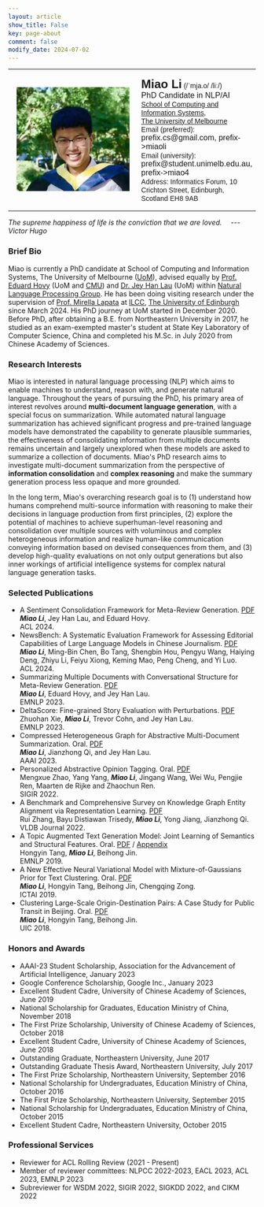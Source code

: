 ```yaml
---
layout: article
show_title: False
key: page-about
comment: false
modify_date: 2024-07-02
---
```


<table>
<tr>
<td width="260" align="center">
    <div style="float:center">
      <img src="files/ava.png" width="230">
    </div>
</td>
<td>
    <p>
        <font face="Arial">
        <b><font size="5.8">Miao Li</font><font size="5.5"></font></b> (/ˈmja.o/ /liː/)<br>
        <font size="3">PhD Candidate in NLP/AI</font><br>
        <a href="https://cis.unimelb.edu.au/">School of Computing and Information Systems</a>,<br> 
        <a href="https://www.unimelb.edu.au/">The University of Melbourne</a><br>
        Email (preferred): <font size="3">prefix.cs@gmail.com, prefix->miaoli</font><br>
        Email (university): <font size="3">prefix@student.unimelb.edu.au, prefix->miao4</font><br>
        Address: Informatics Forum, 10 Crichton Street, Edinburgh, Scotland EH8 9AB
        </font>
   </p>
</td>
</tr>
</table>

*The supreme happiness of life is the conviction that we are loved.  &emsp;--- Victor Hugo*

### Brief Bio

Miao is currently a PhD candidate at School of Computing and Information Systems, The University of Melbourne ([UoM](https://www.unimelb.edu.au/)), advised equally by [Prof. Eduard Hovy](https://scholar.google.com/citations?user=PUFxrroAAAAJ&hl=en) (UoM and [CMU](https://lti.cs.cmu.edu/)) and [Dr. Jey Han Lau](https://scholar.google.com.au/citations?user=MFi65f4AAAAJ&hl=en&oi=ao) (UoM) within [Natural Language Processing Group](https://cis.unimelb.edu.au/research/artificial-intelligence/research/Natural-Language-Processing). He has been doing visiting research under the supervision of [Prof. Mirella Lapata](https://scholar.google.com.au/citations?user=j67B9Q4AAAAJ&hl=en) at [ILCC](https://web.inf.ed.ac.uk/ilcc), [The University of Edinburgh](https://www.ed.ac.uk/) since March 2024. His PhD journey at UoM started in December 2020. Before PhD, after obtaining a B.E. from Northeastern University in 2017, he studied as an exam-exempted master's student at State Key Laboratory of Computer Science, China and completed his M.Sc. in July 2020 from Chinese Academy of Sciences. 

### Research Interests

Miao is interested in natural language processing (NLP) which aims to enable machines to understand, reason with, and generate natural language. Throughout the years of pursuing the PhD, his primary area of interest revolves around **multi-document language generation**, with a special focus on summarization. While automated natural language summarization has achieved significant progress and pre-trained language models have demonstrated the capability to generate plausible summaries, the effectiveness of consolidating information from multiple documents remains uncertain and largely unexplored when these models are asked to summarize a collection of documents. Miao's PhD research aims to investigate multi-document summarization from the perspective of **information consolidation** and **complex reasoning** and make the summary generation process less opaque and more grounded.

In the long term, Miao's overarching research goal is to (1) understand how humans comprehend multi-source information with reasoning to make their decisions in language production from first principles, (2) explore the potential of machines to achieve superhuman-level reasoning and consolidation over multiple sources with voluminous and complex heterogeneous information and realize human-like communication conveying information based on devised consequences from them, and (3) develop high-quality evaluations on not only output generations but also inner workings of artificial intelligence systems for complex natural language generation tasks. 

### Selected Publications

- A Sentiment Consolidation Framework for Meta-Review Generation. [PDF](https://arxiv.org/abs/2402.18005) <br> ***Miao Li***, Jey Han Lau, and Eduard Hovy. <br> ACL 2024.
- NewsBench: A Systematic Evaluation Framework for Assessing Editorial Capabilities of Large Language Models in Chinese Journalism. [PDF](https://arxiv.org/abs/2403.00862) <br> ***Miao Li***, Ming-Bin Chen, Bo Tang, Shengbin Hou, Pengyu Wang, Haiying Deng, Zhiyu Li, Feiyu Xiong, Keming Mao, Peng Cheng, and Yi Luo. <br> ACL 2024.
- Summarizing Multiple Documents with Conversational Structure for Meta-Review Generation. [PDF](https://arxiv.org/abs/2305.01498) <br> ***Miao Li***, Eduard Hovy, and Jey Han Lau. <br> EMNLP 2023.
- DeltaScore: Fine-grained Story Evaluation with Perturbations. [PDF](https://arxiv.org/abs/2303.08991) <br> Zhuohan Xie, ***Miao Li***, Trevor Cohn, and Jey Han Lau. <br> EMNLP 2023.
- Compressed Heterogeneous Graph for Abstractive Multi-Document Summarization. Oral. [PDF](https://arxiv.org/abs/2303.06565) <br> ***Miao Li***, Jianzhong Qi, and Jey Han Lau. <br> AAAI 2023.
- Personalized Abstractive Opinion Tagging. Oral. [PDF](https://dl.acm.org/doi/10.1145/3477495.3532037) <br> Mengxue Zhao, Yang Yang, ***Miao Li***, Jingang Wang, Wei Wu, Pengjie Ren, Maarten de Rijke and Zhaochun Ren. <br> SIGIR 2022.
- A Benchmark and Comprehensive Survey on Knowledge Graph Entity Alignment via Representation Learning. [PDF](https://link.springer.com/article/10.1007/s00778-022-00747-z) <br> Rui Zhang, Bayu Distiawan Trisedy, ***Miao Li***, Yong Jiang, Jianzhong Qi. <br> VLDB Journal 2022.
- A Topic Augmented Text Generation Model: Joint Learning of Semantics and Structural Features. Oral. [PDF](https://www.aclweb.org/anthology/D19-1513/) / [Appendix](https://oaimli.github.io/files/paper_at_emnlp2019_appendix.pdf) <br> Hongyin Tang, ***Miao Li***, Beihong Jin. <br> EMNLP 2019.
- A New Effective Neural Variational Model with Mixture-of-Gaussians Prior for Text Clustering. Oral. [PDF](https://oaimli.github.io/files/paper_at_ictai2019.pdf) <br> ***Miao Li***,  Hongyin Tang, Beihong Jin, Chengqing Zong. <br> ICTAI 2019.
- Clustering Large-Scale Origin-Destination Pairs: A Case Study for Public Transit in Beijing. Oral. [PDF](https://ieeexplore.ieee.org/document/8560115) <br> ***Miao Li***, Hongyin Tang, Beihong Jin. <br> UIC 2018.

### Honors and Awards

- AAAI-23 Student Scholarship, Association for the Advancement of Artificial Intelligence, January 2023
- Google Conference Scholarship, Google Inc., January 2023
- Excellent Student Cadre, University of Chinese Academy of Sciences, June 2019
- National Scholarship for Graduates, Education Ministry of China, November 2018
- The First Prize Scholarship, University of Chinese Academy of Sciences, October 2018
- Excellent Student Cadre, University of Chinese Academy of Sciences, June 2018
- Outstanding Graduate, Northeastern University, June 2017
- Outstanding Graduate Thesis Award, Northeastern University, July 2017
- The First Prize Scholarship, Northeastern University, September 2016
- National Scholarship for Undergraduates, Education Ministry of China, October 2016
- The First Prize Scholarship, Northeastern University, September 2015
- National Scholarship for Undergraduates, Education Ministry of China, October 2015
- Excellent Student Cadre, Northeastern University, October 2015

### Professional Services

- Reviewer for ACL Rolling Review (2021 - Present)
- Member of reviewer committees: NLPCC 2022-2023, EACL 2023, ACL 2023, EMNLP 2023
- Subreviewer for WSDM 2022, SIGIR 2022, SIGKDD 2022, and CIKM 2022



